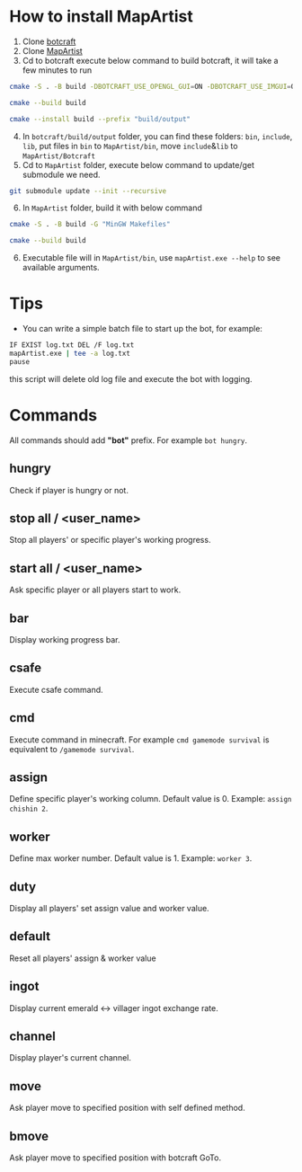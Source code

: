 # How to install MapArtist
1. Clone [botcraft](https://github.com/adepierre/Botcraft.git)
2. Clone [MapArtist](https://github.com/JueXiuHuang/MapArtist.git)
3. Cd to botcraft execute below command to build botcraft, it will take a few minutes to run
```bash
cmake -S . -B build -DBOTCRAFT_USE_OPENGL_GUI=ON -DBOTCRAFT_USE_IMGUI=ON -G "MinGW Makefiles" -DCMAKE_CXX_FLAGS="-Wa,-mbig-obj" -DBOTCRAFT_GAME_VERSION=1.20.1

cmake --build build

cmake --install build --prefix "build/output"
  ```
4. In `botcraft/build/output` folder, you can find these folders: `bin`, `include`, `lib`, put files in `bin` to `MapArtist/bin`, move `include`&`lib` to `MapArtist/Botcraft`
5. Cd to `MapArtist` folder, execute below command to update/get submodule we need.
```bash
git submodule update --init --recursive
```
6. In `MapArtist` folder, build it with below command
```bash
cmake -S . -B build -G "MinGW Makefiles"

cmake --build build
```
6. Executable file will in `MapArtist/bin`, use `mapArtist.exe --help` to see available arguments.

# Tips
- You can write a simple batch file to start up the bot, for example:
```bash
IF EXIST log.txt DEL /F log.txt
mapArtist.exe | tee -a log.txt
pause
```
this script will delete old log file and execute the bot with logging.

# Commands
All commands should add **"bot"** prefix. For example `bot hungry`.
## hungry
Check if player is hungry or not.
## stop all / <user_name>
Stop all players' or specific player's working progress.
## start all / <user_name>
Ask specific player or all players start to work.
## bar
Display working progress bar.
## csafe
Execute csafe command.
## cmd
Execute command in minecraft.
For example `cmd gamemode survival` is equivalent to `/gamemode survival`.
## assign
Define specific player's working column. Default value is 0.
Example: `assign chishin 2`.
## worker
Define max worker number. Default value is 1.
Example: `worker 3`.
## duty
Display all players' set assign value and worker value.
## default
Reset all players' assign & worker value
## ingot
Display current emerald <-> villager ingot exchange rate.
## channel
Display player's current channel.
## move <x> <y> <z>
Ask player move to specified position with self defined method.
## bmove <x> <y> <z>
Ask player move to specified position with botcraft GoTo.